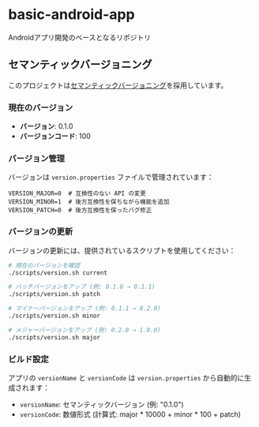 # basic-android-app
Androidアプリ開発のベースとなるリポジトリ

## セマンティックバージョニング

このプロジェクトは[セマンティックバージョニング](https://semver.org/lang/ja/)を採用しています。

### 現在のバージョン
- **バージョン**: 0.1.0
- **バージョンコード**: 100

### バージョン管理

バージョンは `version.properties` ファイルで管理されています：

```
VERSION_MAJOR=0  # 互換性のない API の変更
VERSION_MINOR=1  # 後方互換性を保ちながら機能を追加
VERSION_PATCH=0  # 後方互換性を保ったバグ修正
```

### バージョンの更新

バージョンの更新には、提供されているスクリプトを使用してください：

```bash
# 現在のバージョンを確認
./scripts/version.sh current

# パッチバージョンをアップ (例: 0.1.0 → 0.1.1)
./scripts/version.sh patch

# マイナーバージョンをアップ (例: 0.1.1 → 0.2.0)
./scripts/version.sh minor

# メジャーバージョンをアップ (例: 0.2.0 → 1.0.0)  
./scripts/version.sh major
```

### ビルド設定

アプリの `versionName` と `versionCode` は `version.properties` から自動的に生成されます：
- `versionName`: セマンティックバージョン (例: "0.1.0")
- `versionCode`: 数値形式 (計算式: major * 10000 + minor * 100 + patch)
